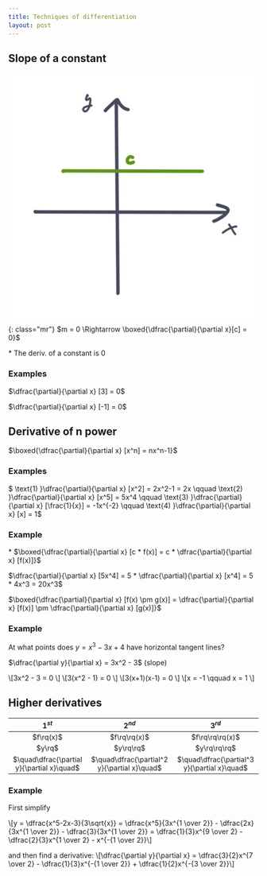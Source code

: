 ```yaml
---
title: Techniques of differentiation
layout: post
---
```


## Slope of a constant
![](/assets/img/6.1.jpg){: class="mr"}
$m = 0 \Rightarrow \boxed{\dfrac{\partial}{\partial x}[c] = 0}$

\* The deriv. of a constant is $0$

### Examples
$\dfrac{\partial}{\partial x} [3] = 0$

$\dfrac{\partial}{\partial x} [-1] = 0$

<p class="clearfix"></p>

## Derivative of n power
$\boxed{\dfrac{\partial}{\partial x} [x^n] = nx^n-1}$

### Examples
$
\text{1) }\dfrac{\partial}{\partial x} [x^2] = 2x^2-1 = 2x \qquad
\text{2) }\dfrac{\partial}{\partial x} [x^5] = 5x^4 \qquad
\text{3) }\dfrac{\partial}{\partial x} [\frac{1}{x}] = -1x^{-2} \qquad
\text{4) }\dfrac{\partial}{\partial x} [x] = 1$

### Example
\* $\boxed{\dfrac{\partial}{\partial x} [c * f(x)] = c * \dfrac{\partial}{\partial x} [f(x)]}$

$\dfrac{\partial}{\partial x} [5x^4] = 5 * \dfrac{\partial}{\partial x} [x^4] = 5 * 4x^3 = 20x^3$

$\boxed{\dfrac{\partial}{\partial x} [f(x) \pm g(x)] = \dfrac{\partial}{\partial x} [f(x)] \pm \dfrac{\partial}{\partial x} [g(x)]}$

### Example
At what points does $y = x^3 - 3x + 4$ have horizontal tangent lines?

$\dfrac{\partial y}{\partial x} = 3x^2 - 3$ (slope)

\\[3x^2 - 3 = 0 \\]
\\[3(x^2 - 1) = 0 \\]
\\[3(x+1)(x-1) = 0 \\]
\\[x = -1 \qquad x = 1 \\]

## Higher derivatives


|             $1^{st}$             |              $2^{nd}$              |              $3^{rd}$              |
|:--------------------------------:|:----------------------------------:|:----------------------------------:|
|              $f\rq(x)$             |              $f\rq\rq(x)$              |              $f\rq\rq\rq(x)$             |
|               $y\rq$               |                $y\rq\rq$               |               $y\rq\rq\rq$               |
| $\quad\dfrac{\partial y}{\partial x}\quad$ | $\quad\dfrac{\partial^2 y}{\partial x}\quad$ | $\quad\dfrac{\partial^3 y}{\partial x}\quad$ |

### Example
First simplify

\\[y = \dfrac{x^5-2x-3}{3\sqrt{x}} = \dfrac{x^5}{3x^{1 \over 2}} - \dfrac{2x}{3x^{1 \over 2}} - \dfrac{3}{3x^{1 \over 2}} = \dfrac{1}{3}x^{9 \over 2} - \dfrac{2}{3}x^{1 \over 2} - x^{-{1 \over 2}}\\]

and then find a derivative:
\\[\dfrac{\partial y}{\partial x} = \dfrac{3}{2}x^{7 \over 2} - \dfrac{1}{3}x^{-{1 \over 2}} + \dfrac{1}{2}x^{-{3 \over 2}}\\]